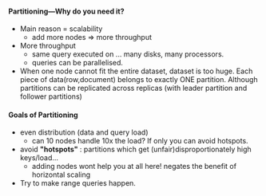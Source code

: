 #### Partitioning—Why do you need it?
- Main reason = scalability
	- add more nodes  => more throughput
- More throughput
	- same query executed on ... many disks, many processors.
	- queries can be parallelised. 
- When one node cannot fit the entire dataset, dataset is too huge.
Each piece of data(row,document) belongs to exactly ONE partition. Although partitions can be replicated across replicas (with leader partition and follower partitions)



#### Goals of Partitioning
- even distribution (data and query load)
	- can 10 nodes handle 10x the load? If only you can avoid hotspots.
- avoid **"hotspots"** : partitions which get (unfair)disproportionately high keys/load... 
	- adding nodes wont help you at all here! negates the benefit of horizontal scaling
- Try to make range queries happen. 